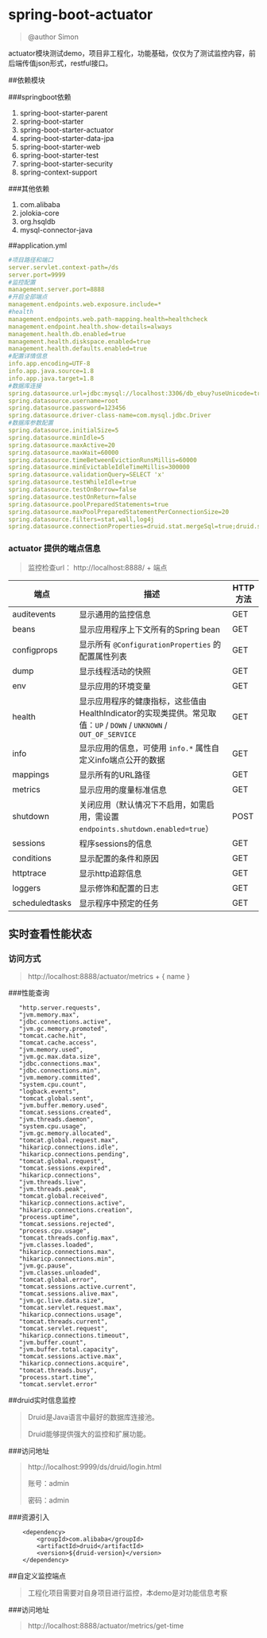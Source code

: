 # spring-boot-actuator

>@author Simon

​	actuator模块测试demo，项目非工程化，功能基础，仅仅为了测试监控内容，前后端传值json形式，restful接口。

##依赖模块 

###springboot依赖

1. spring-boot-starter-parent
2. spring-boot-starter
3. spring-boot-starter-actuator
4. spring-boot-starter-data-jpa
5. spring-boot-starter-web
6. spring-boot-starter-test
7. spring-boot-starter-security
8. spring-context-support

###其他依赖

1. com.alibaba
2. jolokia-core
3. org.hsqldb
4. mysql-connector-java

##application.yml

```yml
#项目路径和端口
server.servlet.context-path=/ds
server.port=9999
#监控配置
management.server.port=8888
#开启全部端点
management.endpoints.web.exposure.include=*
#health
management.endpoints.web.path-mapping.health=healthcheck
management.endpoint.health.show-details=always
management.health.db.enabled=true
management.health.diskspace.enabled=true
management.health.defaults.enabled=true
#配置详情信息
info.app.encoding=UTF-8
info.app.java.source=1.8
info.app.java.target=1.8
#数据库连接
spring.datasource.url=jdbc:mysql://localhost:3306/db_ebuy?useUnicode=true&characterEncoding=utf8
spring.datasource.username=root
spring.datasource.password=123456
spring.datasource.driver-class-name=com.mysql.jdbc.Driver
#数据库参数配置
spring.datasource.initialSize=5  
spring.datasource.minIdle=5  
spring.datasource.maxActive=20  
spring.datasource.maxWait=60000  
spring.datasource.timeBetweenEvictionRunsMillis=60000  
spring.datasource.minEvictableIdleTimeMillis=300000  
spring.datasource.validationQuery=SELECT 'x'  
spring.datasource.testWhileIdle=true  
spring.datasource.testOnBorrow=false  
spring.datasource.testOnReturn=false  
spring.datasource.poolPreparedStatements=true  
spring.datasource.maxPoolPreparedStatementPerConnectionSize=20  
spring.datasource.filters=stat,wall,log4j  
spring.datasource.connectionProperties=druid.stat.mergeSql=true;druid.stat.slowSqlMillis=5000  
```

### actuator 提供的端点信息

> 监控检查url：  http://localhost:8888/ + 端点

| 端点           | 描述                                                         | HTTP 方法 |
| -------------- | ------------------------------------------------------------ | --------- |
| auditevents    | 显示通用的监控信息                                           | GET       |
| beans          | 显示应用程序上下文所有的Spring bean                          | GET       |
| configprops    | 显示所有 `@ConfigurationProperties` 的配置属性列表           | GET       |
| dump           | 显示线程活动的快照                                           | GET       |
| env            | 显示应用的环境变量                                           | GET       |
| health         | 显示应用程序的健康指标，这些值由HealthIndicator的实现类提供。常见取值：`UP` / `DOWN` / `UNKNOWN` / `OUT_OF_SERVICE` | GET       |
| info           | 显示应用的信息，可使用 `info.*` 属性自定义info端点公开的数据 | GET       |
| mappings       | 显示所有的URL路径                                            | GET       |
| metrics        | 显示应用的度量标准信息                                       | GET       |
| shutdown       | 关闭应用（默认情况下不启用，如需启用，需设置`endpoints.shutdown.enabled=true`） | POST      |
| sessions       | 程序sessions的信息                                           | GET       |
| conditions     | 显示配置的条件和原因                                         | GET       |
| httptrace      | 显示http追踪信息                                             | GET       |
| loggers        | 显示修饰和配置的日志                                         | GET       |
| scheduledtasks | 显示程序中预定的任务                                         | GET       |

## 实时查看性能状态

### 访问方式

> http://localhost:8888/actuator/metrics + { name }

###性能查询

```
   "http.server.requests",
   "jvm.memory.max",
   "jdbc.connections.active",
   "jvm.gc.memory.promoted",
   "tomcat.cache.hit",
   "tomcat.cache.access",
   "jvm.memory.used",
   "jvm.gc.max.data.size",
   "jdbc.connections.max",
   "jdbc.connections.min",
   "jvm.memory.committed",
   "system.cpu.count",
   "logback.events",
   "tomcat.global.sent",
   "jvm.buffer.memory.used",
   "tomcat.sessions.created",
   "jvm.threads.daemon",
   "system.cpu.usage",
   "jvm.gc.memory.allocated",
   "tomcat.global.request.max",
   "hikaricp.connections.idle",
   "hikaricp.connections.pending",
   "tomcat.global.request",
   "tomcat.sessions.expired",
   "hikaricp.connections",
   "jvm.threads.live",
   "jvm.threads.peak",
   "tomcat.global.received",
   "hikaricp.connections.active",
   "hikaricp.connections.creation",
   "process.uptime",
   "tomcat.sessions.rejected",
   "process.cpu.usage",
   "tomcat.threads.config.max",
   "jvm.classes.loaded",
   "hikaricp.connections.max",
   "hikaricp.connections.min",
   "jvm.gc.pause",
   "jvm.classes.unloaded",
   "tomcat.global.error",
   "tomcat.sessions.active.current",
   "tomcat.sessions.alive.max",
   "jvm.gc.live.data.size",
   "tomcat.servlet.request.max",
   "hikaricp.connections.usage",
   "tomcat.threads.current",
   "tomcat.servlet.request",
   "hikaricp.connections.timeout",
   "jvm.buffer.count",
   "jvm.buffer.total.capacity",
   "tomcat.sessions.active.max",
   "hikaricp.connections.acquire",
   "tomcat.threads.busy",
   "process.start.time",
   "tomcat.servlet.error"
```

##druid实时信息监控

>Druid是Java语言中最好的数据库连接池。
>
>Druid能够提供强大的监控和扩展功能。 

###访问地址

> http://localhost:9999/ds/druid/login.html
>
> 账号：admin
>
> 密码：admin

###资源引入

```
	<dependency>
		<groupId>com.alibaba</groupId>
		<artifactId>druid</artifactId>
		<version>${druid-version}</version>
	</dependency>
```

##自定义监控端点

> 工程化项目需要对自身项目进行监控，本demo是对功能信息考察

###访问地址

> http://localhost:8888/actuator/metrics/get-time